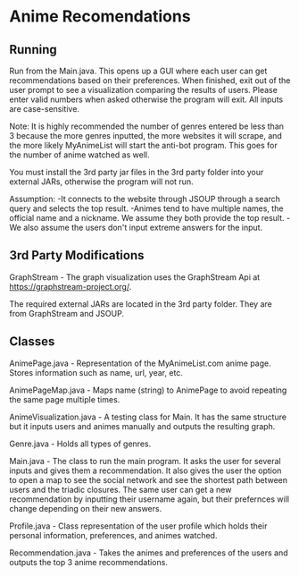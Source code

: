 # Anime Recomendations

## Running
Run from the Main.java.
This opens up a GUI where each user can get recommendations based on their preferences.
When finished, exit out of the user prompt to see a visualization comparing the results of users.
Please enter valid numbers when asked otherwise the program will exit. All inputs are 
case-sensitive.

Note: It is highly recommended the number of genres entered be less 
than 3 because the more genres inputted, the more websites it will scrape,
and the more likely MyAnimeList will start the anti-bot program. This goes for 
the number of anime watched as well. 

You must install the 3rd party jar files in the 3rd party folder into your external
JARs, otherwise the program will not run.

Assumption: 
-It connects to the website through JSOUP 
through a search query and selects the top result. 
-Animes tend to have multiple names, the official name and a
nickname. We assume they both provide the top result.
-We also assume the users don't input extreme
answers for the input.

## 3rd Party Modifications
GraphStream - 
The graph visualization uses the GraphStream Api at https://graphstream-project.org/.

The required external JARs are located in the 3rd party folder. They are from
GraphStream and JSOUP.

## Classes
AnimePage.java -
Representation of the MyAnimeList.com anime page. Stores information such as
name, url, year, etc. 

AnimePageMap.java -
Maps name (string) to AnimePage to avoid repeating the same page multiple
times.

AnimeVisualization.java -
A testing class for Main. It has the same structure but it inputs users and animes
manually and outputs the resulting graph. 

Genre.java -
Holds all types of genres.

Main.java -
The class to run the main program. It asks the user for several inputs
and gives them a recommendation. It also gives the user the option to 
open a map to see the social network and see the shortest path
between users and the triadic closures. The same user can get a new 
recommendation by inputting their username again, but their prefernces 
will change depending on their new answers.

Profile.java -
Class representation of the user profile which holds their personal information, 
preferences, and animes watched. 

Recommendation.java -
Takes the animes and preferences of the users and outputs the top 3 anime
recommendations. 

